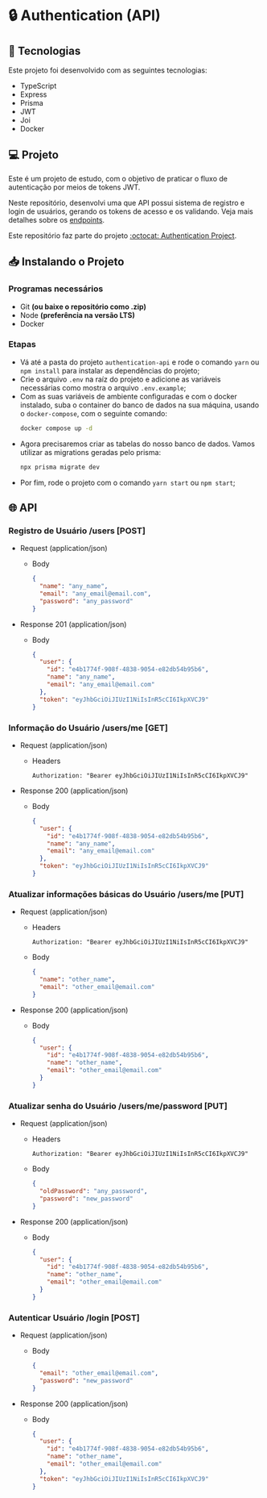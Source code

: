 # 🔒 Authentication (API)

## 🚀 Tecnologias

Este projeto foi desenvolvido com as seguintes tecnologias:

- TypeScript
- Express
- Prisma
- JWT
- Joi
- Docker

## 💻 Projeto

Este é um projeto de estudo, com o objetivo de praticar o fluxo de autenticação por meios de tokens JWT.

Neste repositório, desenvolvi uma que API possui sistema de registro e login de usuários, gerando os tokens de acesso e os validando. Veja mais detalhes sobre os [endpoints](#🌐-api).

Este repositório faz parte do projeto [:octocat: Authentication Project](https://github.com/jotahdavid/authentication-project).

## 📥 Instalando o Projeto

### Programas necessários

- Git **(ou baixe o repositório como .zip)**
- Node **(preferência na versão LTS)**
- Docker

### Etapas

- Vá até a pasta do projeto `authentication-api` e rode o comando `yarn` ou `npm install` para instalar as dependências do projeto;
- Crie o arquivo `.env` na raíz do projeto e adicione as variáveis necessárias como mostra o arquivo `.env.example`;
- Com as suas variáveis de ambiente configuradas e com o docker instalado, suba o container do banco de dados na sua máquina, usando o `docker-compose`, com o seguinte comando:
  ```bash
  docker compose up -d
  ```
- Agora precisaremos criar as tabelas do nosso banco de dados. Vamos utilizar as migrations geradas pelo prisma:
  ```bash
  npx prisma migrate dev
  ```
- Por fim, rode o projeto com o comando `yarn start` ou `npm start`;

## 🌐 API

### Registro de Usuário **/users [POST]**

- Request (application/json)
  - Body
    ```json
    {
      "name": "any_name",
      "email": "any_email@email.com",
      "password": "any_password"
    }
    ```

- Response 201 (application/json)
  - Body
    ```json
    {
      "user": {
        "id": "e4b1774f-908f-4838-9054-e82db54b95b6",
        "name": "any_name",
        "email": "any_email@email.com"
      },
      "token": "eyJhbGciOiJIUzI1NiIsInR5cCI6IkpXVCJ9"
    }
    ```

### Informação do Usuário **/users/me [GET]**

- Request (application/json)
  - Headers
    ```
    Authorization: "Bearer eyJhbGciOiJIUzI1NiIsInR5cCI6IkpXVCJ9"
    ```

- Response 200 (application/json)
  - Body
    ```json
    {
      "user": {
        "id": "e4b1774f-908f-4838-9054-e82db54b95b6",
        "name": "any_name",
        "email": "any_email@email.com"
      },
      "token": "eyJhbGciOiJIUzI1NiIsInR5cCI6IkpXVCJ9"
    }
    ```

### Atualizar informações básicas do Usuário **/users/me [PUT]**

- Request (application/json)
  - Headers
    ```
    Authorization: "Bearer eyJhbGciOiJIUzI1NiIsInR5cCI6IkpXVCJ9"
    ```
  - Body
    ```json
    {
      "name": "other_name",
      "email": "other_email@email.com"
    }
    ```

- Response 200 (application/json)
  - Body
    ```json
    {
      "user": {
        "id": "e4b1774f-908f-4838-9054-e82db54b95b6",
        "name": "other_name",
        "email": "other_email@email.com"
      }
    }
    ```

### Atualizar senha do Usuário **/users/me/password [PUT]**

- Request (application/json)
  - Headers
    ```
    Authorization: "Bearer eyJhbGciOiJIUzI1NiIsInR5cCI6IkpXVCJ9"
    ```
  - Body
    ```json
    {
      "oldPassword": "any_password",
      "password": "new_password"
    }
    ```

- Response 200 (application/json)
  - Body
    ```json
    {
      "user": {
        "id": "e4b1774f-908f-4838-9054-e82db54b95b6",
        "name": "other_name",
        "email": "other_email@email.com"
      }
    }
    ```

### Autenticar Usuário **/login [POST]**

- Request (application/json)
  - Body
    ```json
    {
      "email": "other_email@email.com",
      "password": "new_password"
    }
    ```

- Response 200 (application/json)
  - Body
    ```json
    {
      "user": {
        "id": "e4b1774f-908f-4838-9054-e82db54b95b6",
        "name": "other_name",
        "email": "other_email@email.com"
      },
      "token": "eyJhbGciOiJIUzI1NiIsInR5cCI6IkpXVCJ9"
    }
    ```
